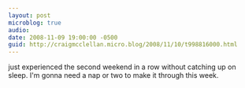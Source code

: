 ```yaml
---
layout: post
microblog: true
audio: 
date: 2008-11-09 19:00:00 -0500
guid: http://craigmcclellan.micro.blog/2008/11/10/t998816000.html
---
```

just experienced the second weekend in a row without catching up on sleep.  I'm gonna need a nap or two to make it through this week.
